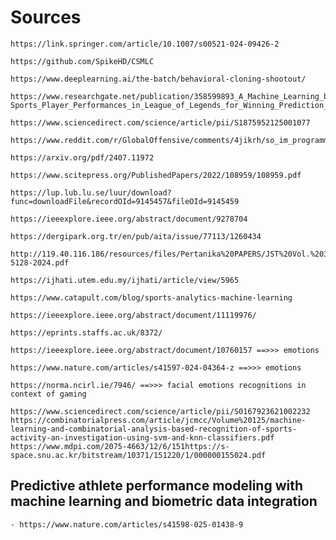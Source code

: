 # Sources
    https://link.springer.com/article/10.1007/s00521-024-09426-2
    
    https://github.com/SpikeHD/CSMLC
    
    https://www.deeplearning.ai/the-batch/behavioral-cloning-shootout/
    
    https://www.researchgate.net/publication/358599893_A_Machine_Learning_based_Analysis_of_e-Sports_Player_Performances_in_League_of_Legends_for_Winning_Prediction_based_on_Player_Roles_and_Performances
    
    https://www.sciencedirect.com/science/article/pii/S1875952125001077
    
    https://www.reddit.com/r/GlobalOffensive/comments/4jikrh/so_im_programming_a_statistical_analysis_and/
    
    https://arxiv.org/pdf/2407.11972
    
    https://www.scitepress.org/PublishedPapers/2022/108959/108959.pdf
    
    https://lup.lub.lu.se/luur/download?func=downloadFile&recordOId=9145457&fileOId=9145459

    https://ieeexplore.ieee.org/abstract/document/9278704
    
    https://dergipark.org.tr/en/pub/aita/issue/77113/1260434
    
    http://119.40.116.186/resources/files/Pertanika%20PAPERS/JST%20Vol.%2033%20(2)%20Mar.%202025/11%20JST-5128-2024.pdf
    
    https://ijhati.utem.edu.my/ijhati/article/view/5965
    
    https://www.catapult.com/blog/sports-analytics-machine-learning
    
    https://ieeexplore.ieee.org/abstract/document/11119976/
    
    https://eprints.staffs.ac.uk/8372/
    
    https://ieeexplore.ieee.org/abstract/document/10760157 ==>>> emotions 
    
    https://www.nature.com/articles/s41597-024-04364-z ==>>> emotions
    
    https://norma.ncirl.ie/7946/ ==>>> facial emotions recognitions in context of gaming
    
    https://www.sciencedirect.com/science/article/pii/S0167923621002232
    https://combinatorialpress.com/article/jcmcc/Volume%20125/machine-learning-and-combinatorial-analysis-based-recognition-of-sports-activity-an-investigation-using-svm-and-knn-classifiers.pdf
    https://www.mdpi.com/2075-4663/12/6/151https://s-space.snu.ac.kr/bitstream/10371/151220/1/000000155024.pdf

## Predictive athlete performance modeling with machine learning and biometric data integration
    - https://www.nature.com/articles/s41598-025-01438-9
